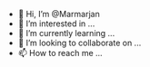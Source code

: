 - 👋 Hi, I’m @Marmarjan
- 👀 I’m interested in ...
- 🌱 I’m currently learning ...
- 💞️ I’m looking to collaborate on ...
- 📫 How to reach me ...

<!---
Marmarjan/Marmarjan is a ✨ special ✨ repository because its `README.md` (this file) appears on your GitHub profile.
You can click the Preview link to take a look at your changes.
--->
